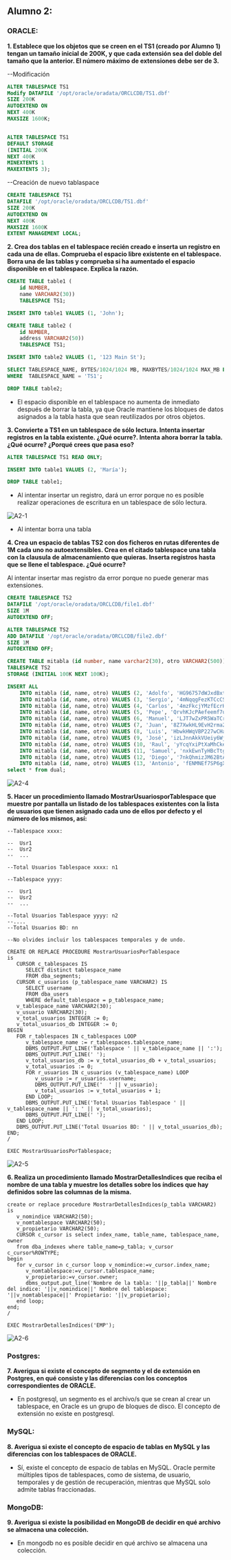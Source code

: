 ## Alumno 2:

### ORACLE:

**1. Establece que los objetos que se creen en el TS1 (creado por Alumno 1) tengan un tamaño inicial de 200K, y que cada extensión sea del doble del tamaño que la anterior. El número máximo de extensiones debe ser de 3.**

--Modificación

```sql
ALTER TABLESPACE TS1
Modify DATAFILE '/opt/oracle/oradata/ORCLCDB/TS1.dbf' 
SIZE 200K
AUTOEXTEND ON
NEXT 400K
MAXSIZE 1600K;


ALTER TABLESPACE TS1
DEFAULT STORAGE 
(INITIAL 200K 
NEXT 400K
MINEXTENTS 1 
MAXEXTENTS 3);
```

--Creación de nuevo tablaspace

```sql
CREATE TABLESPACE TS1 
DATAFILE '/opt/oracle/oradata/ORCLCDB/TS1.dbf' 
SIZE 200K 
AUTOEXTEND ON 
NEXT 400K 
MAXSIZE 1600K
EXTENT MANAGEMENT LOCAL;
```

**2. Crea dos tablas en el tablespace recién creado e inserta un registro en cada una de ellas. Comprueba el espacio libre existente en el tablespace. Borra una de las tablas y comprueba si ha aumentado el espacio disponible en el tablespace. Explica la razón.**

```sql
CREATE TABLE table1 (
    id NUMBER, 
    name VARCHAR2(30)) 
    TABLESPACE TS1;

INSERT INTO table1 VALUES (1, 'John');

CREATE TABLE table2 (
    id NUMBER, 
    address VARCHAR2(50)) 
    TABLESPACE TS1;

INSERT INTO table2 VALUES (1, '123 Main St');

SELECT TABLESPACE_NAME, BYTES/1024/1024 MB, MAXBYTES/1024/1024 MAX_MB FROM DBA_DATA_FILES
WHERE  TABLESPACE_NAME = 'TS1';

DROP TABLE table2;
```

- El espacio disponible en el tablespace no aumenta de inmediato después de borrar la tabla, ya que Oracle mantiene los bloques de datos asignados a la tabla hasta que sean reutilizados por otros objetos.

**3. Convierte a TS1 en un tablespace de sólo lectura. Intenta insertar registros en la tabla existente. ¿Qué ocurre?. Intenta ahora borrar la tabla. ¿Qué ocurre? ¿Porqué crees que pasa eso?**

```sql
ALTER TABLESPACE TS1 READ ONLY;

INSERT INTO table1 VALUES (2, 'María');

DROP TABLE table1;
```

- Al intentar insertar un registro, dará un error porque no es posible realizar operaciones de escritura en un tablespace de sólo lectura.

![A2-1](capturas/A2-3.PNG)

- Al intentar borra una tabla 

**4. Crea un espacio de tablas TS2 con dos ficheros en rutas diferentes de 1M cada uno no autoextensibles. Crea en el citado tablespace una tabla con la clausula de almacenamiento que quieras. Inserta registros hasta que se llene el tablespace. ¿Qué ocurre?**

Al intentar insertar mas registro da error porque no puede generar mas extensiones.

```sql
CREATE TABLESPACE TS2
DATAFILE '/opt/oracle/oradata/ORCLCDB/file1.dbf'
SIZE 1M
AUTOEXTEND OFF;

ALTER TABLESPACE TS2
ADD DATAFILE '/opt/oracle/oradata/ORCLCDB/file2.dbf'
SIZE 1M
AUTOEXTEND OFF;

CREATE TABLE mitabla (id number, name varchar2(30), otro VARCHAR2(500))
TABLESPACE TS2
STORAGE (INITIAL 100K NEXT 100K);

INSERT ALL
    INTO mitabla (id, name, otro) VALUES (2, 'Adolfo', 'HG96757dWJxdBxtHc2vN75Y9kfGnAWT6htGNnYNxyWm4kYhVrVkJkx7tcgQqgFTAq8GZ6edxWSUzu9DMbCNW9647wX3KTRpdARjKYk7tWCj6NREWN9MDSwTFpjgedeNjuRuNYxZG8dwC5EW7PiCqMdzy5nRktdUDnK3PQdpzyCVQtiVgSZNFq7AX3at2iKKnVbCLDiMdFxjUfZ5X748zkm3LCzCiHfhZ5fQyi95b4RHqk9tTBjk9X9u42vaNKrqpkAU8gSE6qxafFeXh8JrvbnLRz8Q6h6E5bruH6qvTQzXwS5VqYSi4wYCw7bWAnS3FcJ4dbM6Gd3nf6juJpJtvLGVhuRAWvNn7FJgcLRKdYhccktj43268jjVHHDYErDKKrm25AHFc42nX3hi6x55LkDHVyVUqWnAdqrCqdCwMfvYfzhQJmbKJ2Quig963E8DR33f4PP78DFc587e8UMQTtrjY5c5DNDU64pamMc6vGiHNtAYYZg7') 
    INTO mitabla (id, name, otro) VALUES (3, 'Sergio', '4mNqqgFezKTCcCSWf23Qf8ejZUyhUjRpQcmbvjEZmwXjTYYQ2yF7yHykN9v7YnV7Pu8WABNAen92rKVBt8GS343m9vCcj993JnwhS6W9DmQ8gmrqzUTVQmhZxiX8gBtz4SC2zAwUDC5hq9bvjU4qSKrNxLQyRFdHFunbGUNwrXQDhYEmn6JNT3xMARzzRFFxVrxp53PRrEk4dgVr9YrX637yha7WW45S8wAYcYMVePXeHGEFfjR6m7HyJPd5RqKGUNT6aZyXZGiA9wGG9RjZFeC4g4eu6ia5W6QAeDz5dmib9h4g5hiE8gAXZ6RKepPhwPixq9UD457G2yHTZAiAnB9z8Ah94nvTzPARiE3jgtuX6bQWJkQNbSUTE7rMbmkfiD24MPLDmYyype5GxmvUJ2cKPdryHm6k9rgP4RXfazKdVmHnZjLwHf5WMAM4UJkKCgrj4VQudv4iRxN4KFa62ZKfMS3uST83z5dtZmpGq8YXYt734WQ') 
    INTO mitabla (id, name, otro) VALUES (4, 'Carlos', '4mzFkcjYMzfEcrHvgxU6KnpjSwbwfZeSQrYr2NyQnh7h2wRkVfuLxBRJawgCFnxVgSYQiqmW4XnabFtPRx95PFutXBAmR6zW4GCKX6rENQgYKAr4RUgXSKzJD884gizJUwWGhrNN84c9U9vnA8Gq7KBVmu4EEL6b9a7DxLzcUWnECfRbgVymCbc8JxiPicxMEVSAhRFgu3pkptWMSgyJ479aVVErAcyhGvGYhgJejTDL9zp5VvA2xDku2EBrQhhN8Fn6jA9UraRL8eVw4ifukuMqCtWQyKQiwgucrmUTggbbMe3SAc66Ug8i69ujGUJ4cQgbfM3LZSv29V38WY4kdgFJmiZ3FG9JUnQ3UGpuFAjPJGmmF8AyU8Jc7MPMfTqvm6TZCGUS4LkHRRDpPLPB2PXFvxyfqBZYbghZHWugm7DSgSFGwxSEWRh4hgKDbNcGhhhGcCRDVjG935B3uPXGhGyhbvBXn5rEXPwUJkwtbRn68T4SHTw') 
    INTO mitabla (id, name, otro) VALUES (5, 'Pepe', 'QrvhKJcPAefeemf7u3vY7ZiMuagibeLS3FN3DbkK56gQ9t2eiPVUjeWrM7cKYTk5ZGqnpf2Sv7FqDeDWZqHLEHdmbMXHURPniuC8ccCJhvJxUbmKp2xHEubUYaXc9zQx97dtve2UVF4Uw838HUyTdqSPqTC9B8XpT6QJdBpmB3Uyvvvx8Wg3Vu4w4mXVUzCy5xmGFrvNeLGLuF9tnzYTpQFbJVNqbEeaDqmCw6DizwUk7xgfaGuLnv3gPEtVX9FN2ZdHyy5WMaChDNAbiKLJEUkLFxqPHjN65DD8R4i4gJpJfdhZaCjxZ7cZFLDY4WWx5UYEQBkePwTnLTavvzfeUqdafMrHduNQyu4gD4YVPQ8F4ND4qRFkTQ2NWgba3frUjtVM4WSrEvrkxPwM5V3hbfwFcTXW7mvAQc4zHRyuyEWGp28i2MgapXnMWPXUiKXJkQfbwVkabZh6BcXZvaLCzA2XWwVSdanXGXzuCVjgtRycgRjyZke') 
    INTO mitabla (id, name, otro) VALUES (6, 'Manuel', 'LJT7wZxPR5WaTCrfx9Hae8cyNKuhED5pk9Z2AUZnYhbZrzGUuEXv7ugCAhmWaDQuHwUkcrcHJ4pb7z5MXfWa8VU5iHHCwiTqkh5Cj9FYQUtGUBiHSfeYEEePpiqwX73vGwLTJHGmG4H7zaBLMR6NHFMyy79PhLh8KC5TPSjxT5E6JanjCLKE3VEiDpHJDz6JNVmVAcDmZhSD3utZbXRBSfxt5bpMuD6DxV36v3JJfxdninLPchkuYErKnmPMBzuvMTFJSFnRjcwhfAvfNPpQ39N29XBB6qCgAWHcjipQCuw5iZGyHx64VGBii8whywVmw9a6AMJp4qCpkb3LvaJXqf93AcgYZUrzJYQQmGkK6MpJAmjcftuimSwHAPm8QKvjuVRwMpFtVZbLNNTTPAdXqPjjEMEe3HjG6FFN38WBDzNHqiD9JikXkbJQPAH6vUNJt4RTxKPjHyEvT5WPLdzPxPjB6emE2B8M9HBAJXS4BQcvy8BJQRX') 
    INTO mitabla (id, name, otro) VALUES (7, 'Juan', '8Z7XwkHL9EvH2rma2vPW8hrzFnGGinJFNZa5j72wG7YEXEESe5bhqrNpmwYByCm7Ug7LPryCmyTP4XvWVmCtNN3Kb2X4m7MzScjgFwviS2wK5gYAVFMbKKW83LUCK3ck5xrC2Y45D8ybfYgcm64CqS32YBVxANqQRp9njiWAF7BrrY9nkRbUzf94grDkXwDVfQjCSUuZpVNtBCwYZdxK6X7FVMnbxTgZd73VErgGCqX6aChfJDCMiZEP4Sry8WAGdCY8dpgXB2t4F9pTGSuPn3b3kxW7vk7QcUwDT7Y7RWMYKdqvvJ3MPJ95exfiVGmh4bTgEVgnG6iVyvNfVKEv732ZR5DKAz2wxeaQJnzuvVd8PtKhgPmWheRZHPBCvbb8PbxAEVdCCQUzdLwJvnCaMPRP698XAaLJZgSMLimj59bcrxV7VjXmzDzjirevBAaRQSKvqXTyTEhYttYx5FcEzbRq8nxDvWTzYXnX8kpF4E7kPJKr5D6') 
    INTO mitabla (id, name, otro) VALUES (8, 'Luis', 'HbwkHWqVBP227wCHaVHzWbVP3wgUEQvG5PiZwuBfiJwGYFPXAjThVSMjNPpG2vag7VzkJirfaTf4cfWTCkEmQV7dzYAD7mHEnRRhcYBGcUnDxEWLSXHbFbLRmHdEEXCpiDPqfqV99NpA7pCcMxUzpqkN7bkgXm7ytqAkqPqZSAFTMtzpnB72yXPEDkjwwjqFDQuYnPp2NnMahu4gL7t8CUtaqWGMQ9rE3qeZetDJ3x7XGFiCTZBjjtbF9dvWdNt7wKASFBFSzeNb2ALhF2Y5z5qxECdnQdiMKqydPh6RfV7cp6m7mJigpNdTK42djKqrTKHSTjREX3q8CE3ncG3YxB7KhFZ7xY4Vu3mgHt7BXidgWmgEFPPZjfEPfUyQnxqyrC5ggKHnqJUMmGHF7fNeTLVAjfP5A9Dyz7cKPhywYvwnGkYv5ekVNHrXgKvin3UQTxx8Bj7kavhX23rHpAmRx8HMexbzTkMWm8XwGTp5Tx2NnMxUGL4') 
    INTO mitabla (id, name, otro) VALUES (9, 'José', 'izLJnnAkkVUeiy6Wjv8jmAjua9DZErntqWi6mwJTmCmR7r6YWrvzvHtyZni62JgPEy4c5XqQBRWk8ngR3YbYfkwxuijg4PZAYyc5YMdEzqkf9nquVCuyXMqEQ2p35zb92j3hFWVJ7UWBV6NiXX9iZAVafKwXhYd5peYDMVT9PYb5ATDKj2aFAE4Rur62v3wTZGyrZcgGhtya46DcWkqXVUMxb2zu53ujkchFTgaqmQxCw8gziDPLvgAF26yJSpgSk4FFeqUuUJBHdNpFGZAQRUzdXvbvZTxBCJLrrGFdJWVSFmSbuMP2z6yLQqkq4PVmA7YzKPUhpStaytymGAivNTz4dzHYGaBNf9UBUGc2j4tMnnYMGuwBhq53cRUc93CrudJ7pmjh5LqmnLzZWNRkteQrtQJn6AAfSV4BMErkhJqGxwwauYm89DTmUNSQ7P4w8VpJEfVuKzdeGynSF9A3JmKLyyFd7BeKCQvAYke3rTy6gyecziM') 
    INTO mitabla (id, name, otro) VALUES (10, 'Raul', 'yYcqYxiPtXaMhCkebDSnF3zZkxzV9rEZSbaQ8ePQXz6m8rPWTh6Fn8PkxzabYZrtw46u36Y5aggfFEkYd5H4Vy9uzXi4qiBArHdRduETDXHfUDnzmX5XngW89QiHfH5fax3x9RYxLTuPa4PUkSDDAzkqtdnhgj8FriHdeRUcCGTpkbDXYXxnhbjTTGUQ3jJu36r7kbBBQP5ShTMwQ7urFUxeQYHeJyy5EVNP4S8ENkn4M2B9VAJkSi9z5f3v94cMqYYzFnk6wgximc9F99n7muvmw7LywqdcdE8HaGVijL268wgCGxRL6iGwLmuCzAHfy4rb4kkiJqVtpuL6K92JUAc5iHQ2eZWAj8HMj9E7n3EpjTGeiABbgCda7KmXKA4pfYvQ3EpnwJFK42fWJGUXHbWHKFjPrWmFnQmgdHe9a5Z92ciW9KivntqLR5yyf6v5TG6W3DBQt3qmZwXdBUS4htFpUCVQ8LrahPvwv7gu6rgDxBegLrw') 
    INTO mitabla (id, name, otro) VALUES (11, 'Samuel', 'nxkEwnTyHBcTtgaDHtBCZuFbWZN6dknenk9hSYydfQ4kMzW5jRRQhLh2fdyF5y5dayKgJXaAnUrKjF2wmW4BYDMM9zaWZ79RJRgW9N9KuaHcrN7crzp3eFAp8fL6fgx2E5xQXkD55ffn4cPkaTKPPu8MKfbagtKi54jMweVWfqxGeAdJVQ7PCdgMvmiDLRXfup3rYadKt3uDQPcWEDtaSrSpAdUhuUr2yMqDzYVwjh4M2Vf9vDHu2VJQ3RjBTJm9dp3uuJ7ppyi6FTEm7KS3bXU27QvMQaqHV9GW9xpaNMZGdWQdaWyDvUcYhNTVWtyVGFvqJaPS8HJE8mmStfLCxaMcPBS8izyKjNyykwmffHQfviJApRv9WM5CfVLUe4CbPAiL56RQDpRrxpBmwaEmepHRkGZCUHZXhB52Q9H3UPJU63PbFqrzYSXK6mZ9A64ynJWBhihZrhKqjywFFHRK6LYAVNpqfZmSZpZ37E4jk2ShqnWwjUh') 
    INTO mitabla (id, name, otro) VALUES (12, 'Diego', '7nkQhmizJM62BtAAMTgymAEnYSek3T6UZiXnpzbBVupLZdn5rhMyadd2t348v8hFPSXtqEc7zBEEgReZiTmSg3vBTRMXtNVLD3CyTzYDmJTkFwe99KRyk8dkxSuDtr5UBxkuY9yhdDT3GWaxDQ25J2ip7zGMYLeQD6V5iF6RUWu8jjQ2qrBqaN73UXam8Bpt9f2brTfeySbtpYgbMG2MBrGBiH3Q3mhVER7qrfYva53AL5RSF7qbapewezGnCN3gPGGEDC8tmyn83CGtT24TqSy7gkAAmKUfvXwUixd3jJpdwyGBymz47fDnSGUtM4V82VYJRTbEmZ9AFqgmYmB48FCpPtCpLaAcVvjYgTA4D7SffDq3KiYyxRKbWNrnyPdFnS76HNEy8WT6rErShhGN7etgPazGJYrvhcHMnWSFiwmn6Q9VaaAmaDKSHZ2itBS5kRBCD3y8Yg66fM7D27hTa73vM6p8dUVjTQyfp8Fbcgnub6iB8wJ') 
    INTO mitabla (id, name, otro) VALUES (13, 'Antonio', 'fENMNEf7SP6gXMYAFtapiVDPjvvkgKVJzuJAELfgTdEW6fFMFJBnAEZtmVpSEr4ey4dMBxu2HC5ruhfp8hUG5ChLHPNuTNE5wFCwKP6KYurQFzdewdqvbcN4nVEmCBaC3m9UMJcrveYAJvT2Pze3288iXzmamdbBKKkrvXypWNTjXqBDeCyeCpQKVMBP5cADttWMeKez6G59SyznXtTairGFXDtSz5HA2frdEjpBGdtmfpUdkuxKNAkC24a8md2DaciC7LjAPPEiHVr2xQgWz28SjLwKMQ72NrQtdewY5TviHckb6rYiPzWMdWKr8HL9SBb3XUThFNXAqZbenbt3ayT9rDQpgWayu3hcXkx5mDSPX5YEdB7QFUiTqmuEZUgkZj2CqhaCQbUJjMDciNk7PYagk6fMu9cWZ7SPATw7xypBdBeFfqAX98fngLX5MfGJ2ZZHzbMiw9MJYkMj9ZeXGvyUSxcYqv5WDnFYiKKwGLjPt8JMgk3')
select * from dual;
```

![A2-4](capturas/A2-4.PNG)

**5. Hacer un procedimiento llamado MostrarUsuariosporTablespace que muestre por pantalla un listado de los tablespaces existentes con la lista de usuarios que tienen asignado cada uno de ellos por defecto y el número de los mismos, así:**

```
--Tablespace xxxx:

--	Usr1
--	Usr2
--	...

--Total Usuarios Tablespace xxxx: n1

--Tablespace yyyy:

--	Usr1
--	Usr2
--	...

--Total Usuarios Tablespace yyyy: n2
--....
--Total Usuarios BD: nn

--No olvides incluir los tablespaces temporales y de undo.
```
```plsql
CREATE OR REPLACE PROCEDURE MostrarUsuariosPorTablespace
is
   CURSOR c_tablespaces IS
      SELECT distinct tablespace_name
      FROM dba_segments;
   CURSOR c_usuarios (p_tablespace_name VARCHAR2) IS
      SELECT username
      FROM dba_users
      WHERE default_tablespace = p_tablespace_name;
   v_tablespace_name VARCHAR2(30);
   v_usuario VARCHAR2(30);
   v_total_usuarios INTEGER := 0;
   v_total_usuarios_db INTEGER := 0;
BEGIN
   FOR r_tablespaces IN c_tablespaces LOOP
      v_tablespace_name := r_tablespaces.tablespace_name;
      DBMS_OUTPUT.PUT_LINE('Tablespace ' || v_tablespace_name || ':');
      DBMS_OUTPUT.PUT_LINE(' ');
      v_total_usuarios_db := v_total_usuarios_db + v_total_usuarios;
      v_total_usuarios := 0;
      FOR r_usuarios IN c_usuarios (v_tablespace_name) LOOP
         v_usuario := r_usuarios.username;
         DBMS_OUTPUT.PUT_LINE('  ' || v_usuario);
         v_total_usuarios := v_total_usuarios + 1;
      END LOOP;
      DBMS_OUTPUT.PUT_LINE('Total Usuarios Tablespace ' || v_tablespace_name || ': ' || v_total_usuarios);
      DBMS_OUTPUT.PUT_LINE(' ');
   END LOOP;
   DBMS_OUTPUT.PUT_LINE('Total Usuarios BD: ' || v_total_usuarios_db);
END;
/
```

```plsql
EXEC MostrarUsuariosPorTablespace;
```

![A2-5](capturas/A2-5.PNG)

**6. Realiza un procedimiento llamado MostrarDetallesIndices que reciba el nombre de una tabla y muestre los detalles sobre los índices que hay definidos sobre las columnas de la misma.**

```plsql
create or replace procedure MostrarDetallesIndices(p_tabla VARCHAR2) 
is 
   v_nomindice VARCHAR2(50); 
   v_nomtablespace VARCHAR2(50); 
   v_propietario VARCHAR2(50); 
   CURSOR c_cursor is select index_name, table_name, tablespace_name, owner 
   from dba_indexes where table_name=p_tabla; v_cursor c_cursor%ROWTYPE; 
begin 
   for v_cursor in c_cursor loop v_nomindice:=v_cursor.index_name; 
      v_nomtablespace:=v_cursor.tablespace_name; 
      v_propietario:=v_cursor.owner; 
      dbms_output.put_line('Nombre de la tabla: '||p_tabla||' Nombre del indice: '||v_nomindice||' Nombre del tablespace: '||v_nomtablespace||' Propietario: '||v_propietario);
   end loop; 
end; 
/
```

```plsql
EXEC MostrarDetallesIndices('EMP');
```

![A2-6](capturas/A2-6.PNG)

### Postgres:

**7. Averigua si existe el concepto de segmento y el de extensión en Postgres, en qué consiste y las diferencias con los conceptos correspondientes de ORACLE.**

- En postgresql, un segmento es el archivo/s que se crean al crear un tablespace, en Oracle es un grupo de bloques de disco. El concepto de extensión no existe en postgresql.

### MySQL:

**8. Averigua si existe el concepto de espacio de tablas en MySQL y las diferencias con los tablespaces de ORACLE.**

- Sí, existe el concepto de espacio de tablas en MySQL. Oracle permite múltiples tipos de tablespaces, como de sistema, de usuario, temporales y de gestión de recuperación, mientras que MySQL solo admite tablas fraccionadas.

### MongoDB:

**9. Averigua si existe la posibilidad en MongoDB de decidir en qué archivo se almacena una colección.**

- En mongodb no es posible decidir en qué archivo se almacena una colección.
